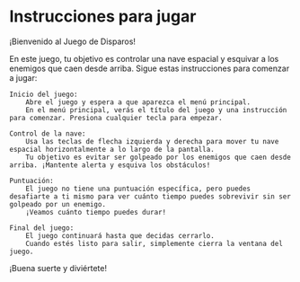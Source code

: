 # Instrucciones para jugar

¡Bienvenido al Juego de Disparos!

En este juego, tu objetivo es controlar una nave espacial y esquivar a los enemigos que caen desde arriba. Sigue estas instrucciones para comenzar a jugar:

    Inicio del juego:
        Abre el juego y espera a que aparezca el menú principal.
        En el menú principal, verás el título del juego y una instrucción para comenzar. Presiona cualquier tecla para empezar.

    Control de la nave:
        Usa las teclas de flecha izquierda y derecha para mover tu nave espacial horizontalmente a lo largo de la pantalla.
        Tu objetivo es evitar ser golpeado por los enemigos que caen desde arriba. ¡Mantente alerta y esquiva los obstáculos!

    Puntuación:
        El juego no tiene una puntuación específica, pero puedes desafiarte a ti mismo para ver cuánto tiempo puedes sobrevivir sin ser golpeado por un enemigo.
        ¡Veamos cuánto tiempo puedes durar!

    Final del juego:
        El juego continuará hasta que decidas cerrarlo.
        Cuando estés listo para salir, simplemente cierra la ventana del juego.

¡Buena suerte y diviértete!
